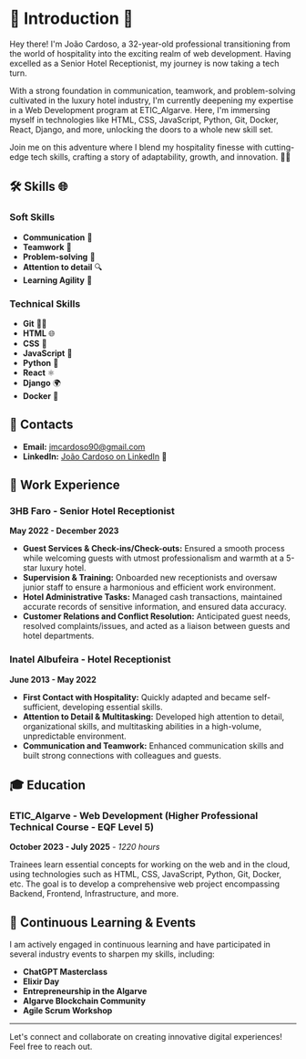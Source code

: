 # 🌟 Introduction 🌟

Hey there! I'm João Cardoso, a 32-year-old professional transitioning from the world of hospitality into the exciting realm of web development. Having excelled as a Senior Hotel Receptionist, my journey is now taking a tech turn.

With a strong foundation in communication, teamwork, and problem-solving cultivated in the luxury hotel industry, I'm currently deepening my expertise in a Web Development program at ETIC_Algarve. Here, I'm immersing myself in technologies like HTML, CSS, JavaScript, Python, Git, Docker, React, Django, and more, unlocking the doors to a whole new skill set.

Join me on this adventure where I blend my hospitality finesse with cutting-edge tech skills, crafting a story of adaptability, growth, and innovation. 🚀✨

## 🛠 Skills 🌐

### Soft Skills
- **Communication** 💬
- **Teamwork** 👥
- **Problem-solving** 🤔
- **Attention to detail** 🔍
- **Learning Agility** 🔄

### Technical Skills
- **Git** 🧑‍💻
- **HTML** 🌐
- **CSS** 🎨
- **JavaScript** 🚀
- **Python** 🐍
- **React** ⚛️
- **Django** 🌍
- **Docker** 🐳

## 📧 Contacts
- **Email:** jmcardoso90@gmail.com
- **LinkedIn:** [João Cardoso on LinkedIn](https://www.linkedin.com/in/joao-cardoso-dev) 🔗

## 💼 Work Experience

### 3HB Faro - Senior Hotel Receptionist
**May 2022 - December 2023**

- **Guest Services & Check-ins/Check-outs:** Ensured a smooth process while welcoming guests with utmost professionalism and warmth at a 5-star luxury hotel.
- **Supervision & Training:** Onboarded new receptionists and oversaw junior staff to ensure a harmonious and efficient work environment.
- **Hotel Administrative Tasks:** Managed cash transactions, maintained accurate records of sensitive information, and ensured data accuracy.
- **Customer Relations and Conflict Resolution:** Anticipated guest needs, resolved complaints/issues, and acted as a liaison between guests and hotel departments.

### Inatel Albufeira - Hotel Receptionist
**June 2013 - May 2022**

- **First Contact with Hospitality:** Quickly adapted and became self-sufficient, developing essential skills.
- **Attention to Detail & Multitasking:** Developed high attention to detail, organizational skills, and multitasking abilities in a high-volume, unpredictable environment.
- **Communication and Teamwork:** Enhanced communication skills and built strong connections with colleagues and guests.

## 🎓 Education

### ETIC_Algarve - Web Development (Higher Professional Technical Course - EQF Level 5)
**October 2023 - July 2025** - *1220 hours*

Trainees learn essential concepts for working on the web and in the cloud, using technologies such as HTML, CSS, JavaScript, Python, Git, Docker, etc. The goal is to develop a comprehensive web project encompassing Backend, Frontend, Infrastructure, and more.

## 🌱 Continuous Learning & Events

I am actively engaged in continuous learning and have participated in several industry events to sharpen my skills, including:
- **ChatGPT Masterclass**
- **Elixir Day**
- **Entrepreneurship in the Algarve**
- **Algarve Blockchain Community**
- **Agile Scrum Workshop**

---

Let's connect and collaborate on creating innovative digital experiences! Feel free to reach out.
